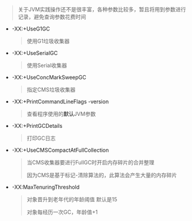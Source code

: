 > 关于JVM实践操作还不是很丰富，各种参数比较多，暂且将用到参数进行记录，避免查询参数花费时间



* -XX:+UseG1GC

  > 使用G1垃圾收集器

* -XX:+UseSerialGC

  > 使用Serial收集器

* -XX:+UseConcMarkSweepGC

  > 指定CMS垃圾收集器

* -XX:+PrintCommandLineFlags -version

  > 查看程序使用的**默认**JVM参数

* -XX:+PrintGCDetails

  > 打印GC日志
  
* -XX:+UseCMSCompactAtFullCollection

  > 当CMS收集器要进行FullGC时开启内存碎片的合并整理
  >
  > 因为CMS是基于标记-清除算法的，此算法会产生大量的内存碎片

* -XX:MaxTenuringThreshold

  > 对象晋升到老年代的年龄阈值 默认是15
  >
  > 对象每经历一次GC，年龄值+1

